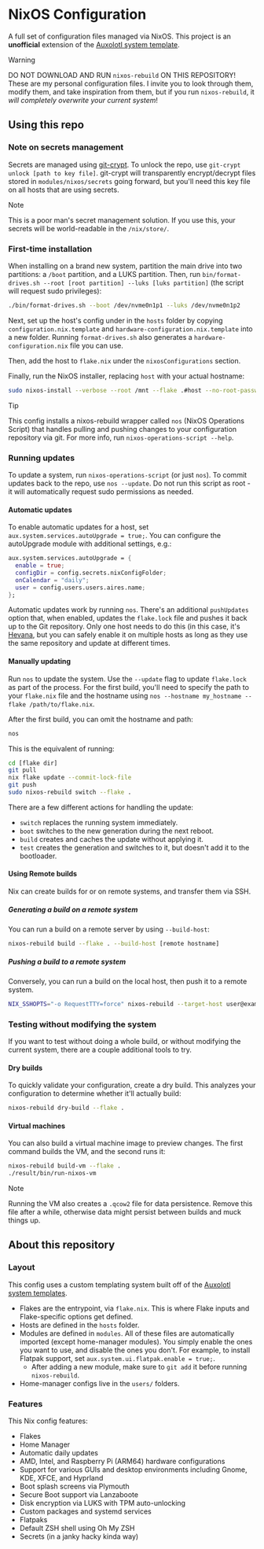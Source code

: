 # NixOS Configuration

A full set of configuration files managed via NixOS. This project is an **unofficial** extension of the [Auxolotl system template](https://git.auxolotl.org/auxolotl/templates).

> [!WARNING]
> DO NOT DOWNLOAD AND RUN `nixos-rebuild` ON THIS REPOSITORY! These are my personal configuration files. I invite you to look through them, modify them, and take inspiration from them, but if you run `nixos-rebuild`, it _will completely overwrite your current system_!

## Using this repo

### Note on secrets management

Secrets are managed using [git-crypt](https://github.com/AGWA/git-crypt). To unlock the repo, use `git-crypt unlock [path to key file]`. git-crypt will transparently encrypt/decrypt files stored in `modules/nixos/secrets` going forward, but you'll need this key file on all hosts that are using secrets.

> [!NOTE]
> This is a poor man's secret management solution. If you use this, your secrets will be world-readable in the `/nix/store/`.

### First-time installation

When installing on a brand new system, partition the main drive into two partitions: a `/boot` partition, and a LUKS partition. Then, run `bin/format-drives.sh --root [root partition] --luks [luks partition]` (the script will request sudo privileges):

```sh
./bin/format-drives.sh --boot /dev/nvme0n1p1 --luks /dev/nvme0n1p2
```

Next, set up the host's config under in the `hosts` folder by copying `configuration.nix.template` and `hardware-configuration.nix.template` into a new folder. Running `format-drives.sh` also generates a `hardware-configuration.nix` file you can use.

Then, add the host to `flake.nix` under the `nixosConfigurations` section.

Finally, run the NixOS installer, replacing `host` with your actual hostname:

```sh
sudo nixos-install --verbose --root /mnt --flake .#host --no-root-password
```

> [!TIP]
> This config installs a nixos-rebuild wrapper called `nos` (NixOS Operations Script) that handles pulling and pushing changes to your configuration repository via git. For more info, run `nixos-operations-script --help`.

### Running updates

To update a system, run `nixos-operations-script` (or just `nos`). To commit updates back to the repo, use `nos --update`. Do not run this script as root - it will automatically request sudo permissions as needed.

#### Automatic updates

To enable automatic updates for a host, set `aux.system.services.autoUpgrade = true;`. You can configure the autoUpgrade module with additional settings, e.g.:

```nix
aux.system.services.autoUpgrade = {
  enable = true;
  configDir = config.secrets.nixConfigFolder;
  onCalendar = "daily";
  user = config.users.users.aires.name;
};
```

Automatic updates work by running `nos`. There's an additional `pushUpdates` option that, when enabled, updates the `flake.lock` file and pushes it back up to the Git repository. Only one host needs to do this (in this case, it's [Hevana](./hosts/Hevana), but you can safely enable it on multiple hosts as long as they use the same repository and update at different times.

#### Manually updating

Run `nos` to update the system. Use the `--update` flag to update `flake.lock` as part of the process. For the first build, you'll need to specify the path to your `flake.nix` file and the hostname using `nos --hostname my_hostname --flake /path/to/flake.nix`.

After the first build, you can omit the hostname and path:

```sh
nos
```

This is the equivalent of running:

```sh
cd [flake dir]
git pull
nix flake update --commit-lock-file
git push
sudo nixos-rebuild switch --flake .
```

There are a few different actions for handling the update:

- `switch` replaces the running system immediately.
- `boot` switches to the new generation during the next reboot.
- `build` creates and caches the update without applying it.
- `test` creates the generation and switches to it, but doesn't add it to the bootloader.

#### Using Remote builds

Nix can create builds for or on remote systems, and transfer them via SSH.

##### Generating a build on a remote system

You can run a build on a remote server by using `--build-host`:

```sh
nixos-rebuild build --flake . --build-host [remote hostname]
```

##### Pushing a build to a remote system

Conversely, you can run a build on the local host, then push it to a remote system.

```sh
NIX_SSHOPTS="-o RequestTTY=force" nixos-rebuild --target-host user@example.com --use-remote-sudo switch
```

### Testing without modifying the system

If you want to test without doing a whole build, or without modifying the current system, there are a couple additional tools to try.

#### Dry builds

To quickly validate your configuration, create a dry build. This analyzes your configuration to determine whether it'll actually build:

```zsh
nixos-rebuild dry-build --flake .
```

#### Virtual machines

You can also build a virtual machine image to preview changes. The first command builds the VM, and the second runs it:

```zsh
nixos-rebuild build-vm --flake .
./result/bin/run-nixos-vm
```

> [!NOTE]
> Running the VM also creates a `.qcow2` file for data persistence. Remove this file after a while, otherwise data might persist between builds and muck things up.

## About this repository

### Layout

This config uses a custom templating system built off of the [Auxolotl system templates](https://git.auxolotl.org/auxolotl/templates).

- Flakes are the entrypoint, via `flake.nix`. This is where Flake inputs and Flake-specific options get defined.
- Hosts are defined in the `hosts` folder.
- Modules are defined in `modules`. All of these files are automatically imported (except home-manager modules). You simply enable the ones you want to use, and disable the ones you don't. For example, to install Flatpak support, set `aux.system.ui.flatpak.enable = true;`.
  - After adding a new module, make sure to `git add` it before running `nixos-rebuild`.
- Home-manager configs live in the `users/` folders.

### Features

This Nix config features:

- Flakes
- Home Manager
- Automatic daily updates
- AMD, Intel, and Raspberry Pi (ARM64) hardware configurations
- Support for various GUIs and desktop environments including Gnome, KDE, XFCE, and Hyprland
- Boot splash screens via Plymouth
- Secure Boot support via Lanzaboote
- Disk encryption via LUKS with TPM auto-unlocking
- Custom packages and systemd services
- Flatpaks
- Default ZSH shell using Oh My ZSH
- Secrets (in a janky hacky kinda way)
